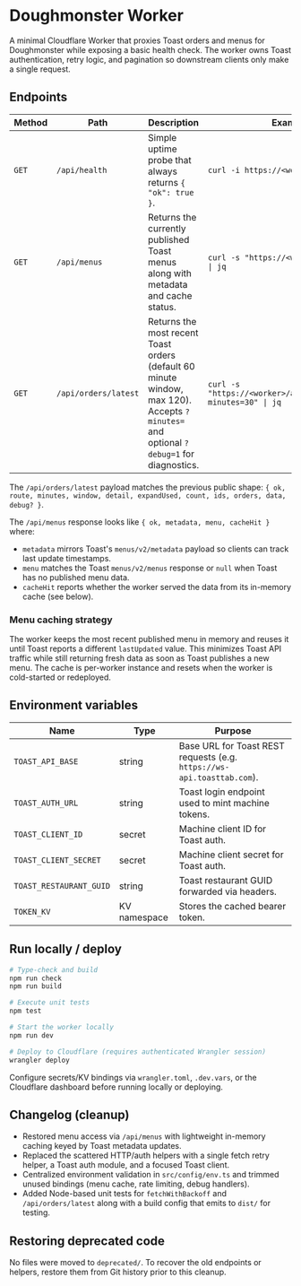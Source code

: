 # Doughmonster Worker

A minimal Cloudflare Worker that proxies Toast orders and menus for Doughmonster while exposing a basic health check. The worker owns Toast authentication, retry logic, and pagination so downstream clients only make a single request.

## Endpoints
| Method | Path | Description | Example |
| ------ | ---- | ----------- | ------- |
| `GET` | `/api/health` | Simple uptime probe that always returns `{ "ok": true }`. | `curl -i https://<worker>/api/health`
| `GET` | `/api/menus` | Returns the currently published Toast menus along with metadata and cache status. | `curl -s "https://<worker>/api/menus" \| jq` |
| `GET` | `/api/orders/latest` | Returns the most recent Toast orders (default 60 minute window, max 120). Accepts `?minutes=` and optional `?debug=1` for diagnostics. | `curl -s "https://<worker>/api/orders/latest?minutes=30" \| jq` |

The `/api/orders/latest` payload matches the previous public shape: `{ ok, route, minutes, window, detail, expandUsed, count, ids, orders, data, debug? }`.

The `/api/menus` response looks like `{ ok, metadata, menu, cacheHit }` where:

- `metadata` mirrors Toast's `menus/v2/metadata` payload so clients can track last update timestamps.
- `menu` matches the Toast `menus/v2/menus` response or `null` when Toast has no published menu data.
- `cacheHit` reports whether the worker served the data from its in-memory cache (see below).

### Menu caching strategy

The worker keeps the most recent published menu in memory and reuses it until Toast reports a different `lastUpdated` value. This minimizes Toast API traffic while still returning fresh data as soon as Toast publishes a new menu. The cache is per-worker instance and resets when the worker is cold-started or redeployed.

## Environment variables
| Name | Type | Purpose |
| ---- | ---- | ------- |
| `TOAST_API_BASE` | string | Base URL for Toast REST requests (e.g. `https://ws-api.toasttab.com`). |
| `TOAST_AUTH_URL` | string | Toast login endpoint used to mint machine tokens. |
| `TOAST_CLIENT_ID` | secret | Machine client ID for Toast auth. |
| `TOAST_CLIENT_SECRET` | secret | Machine client secret for Toast auth. |
| `TOAST_RESTAURANT_GUID` | string | Toast restaurant GUID forwarded via headers. |
| `TOKEN_KV` | KV namespace | Stores the cached bearer token. |

## Run locally / deploy
```bash
# Type-check and build
npm run check
npm run build

# Execute unit tests
npm test

# Start the worker locally
npm run dev

# Deploy to Cloudflare (requires authenticated Wrangler session)
wrangler deploy
```
Configure secrets/KV bindings via `wrangler.toml`, `.dev.vars`, or the Cloudflare dashboard before running locally or deploying.

## Changelog (cleanup)
- Restored menu access via `/api/menus` with lightweight in-memory caching keyed by Toast metadata updates.
- Replaced the scattered HTTP/auth helpers with a single fetch retry helper, a Toast auth module, and a focused Toast client.
- Centralized environment validation in `src/config/env.ts` and trimmed unused bindings (menu cache, rate limiting, debug handlers).
- Added Node-based unit tests for `fetchWithBackoff` and `/api/orders/latest` along with a build config that emits to `dist/` for testing.

## Restoring deprecated code
No files were moved to `deprecated/`. To recover the old endpoints or helpers, restore them from Git history prior to this cleanup.
